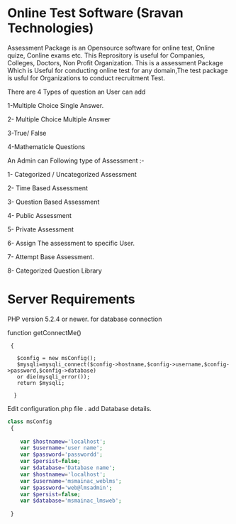 Online Test Software (Sravan Technologies)
==================
Assessment Package is an Opensource software for online test, Online quize, Conline exams etc. This Reprository is useful for Companies, Colleges, Doctors, Non Profit Organization.
This is a  assessment Package Which is Useful for conducting online test for any domain,The test package is usful for Organizations to conduct recruitment Test.

There are 4 Types of question an User can add 

1-Multiple Choice Single Answer.

2- Multiple Choice Multiple Answer

3-True/ False

4-Mathematicle Questions

An Admin can Following type of Assessment :-

1- Categorized / Uncategorized Assessment

2- Time Based Assessment 

3- Question Based Assessment

4- Public Assessment

5- Private Assessment 

6- Assign The assessment to specific User.

7- Attempt Base Assessment.

8- Categorized Question Library



Server Requirements
==================
PHP version 5.2.4 or newer.
for database connection 


function getConnectMe()

	 { 
	 
	   $config = new msConfig();
	   $mysqli=mysqli_connect($config->hostname,$config->username,$config->password,$config->database)
	   or die(mysqli_error());
	   return $mysqli;		    
	 
	  }
	  
 Edit configuration.php file . add Database details.
 
 ```php
 class msConfig
  { 	 
	
	 var $hostnamew='localhost'; 
	 var $username='user name'; 
	 var $password='passwordd'; 
	 var $persist=false;
	 var $database='Database name';  
	 var $hostnamew='localhost'; 
	 var $username='msmainac_weblms'; 
	 var $password='web@lmsadmin'; 
	 var $persist=false;
	 var $database='msmainac_lmsweb';  	       
	
  }

```
